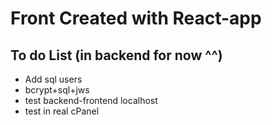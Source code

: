 # Front Created with React-app

## To do List (in backend for now ^^)

- Add sql users
- bcrypt+sql+jws
- test backend-frontend localhost
- test in real cPanel

